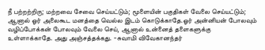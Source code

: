 
நீ பற்றற்றிரு; மற்றவை சேவை செய்யட்டும்; மூளையின் பகுதிகள் வேலை செய்யட்டும்; ஆனால் ஓர் அலைகூட மனத்தை வெல்ல இடம் கொடுக்காதே.ஓர் அன்னியன் போலவும் வழிப்போக்கன் போலவும் வேலை செய், ஆனால் உன்னைத் தளைகளுக்கு உள்ளாக்காதே. அது அஞ்சத்தக்கது. -சுவாமி விவேகானந்தர்